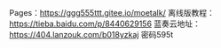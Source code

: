 Pages：https://ggg555ttt.gitee.io/moetalk/
离线版教程：https://tieba.baidu.com/p/8440629156
蓝奏云地址：https://404.lanzouk.com/b018yzkaj
密码595t
